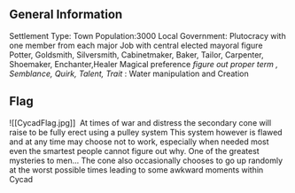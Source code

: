 ## General Information 
Settlement Type: Town 
Population:3000
Local Government: Plutocracy with one member from each major Job with central elected mayoral figure 
	Potter, Goldsmith, Silversmith, Cabinetmaker, Baker, Tailor, Carpenter, Shoemaker, Enchanter,Healer
Magical preference *figure out proper term , Semblance, Quirk, Talent, Trait* : Water manipulation and Creation 


## Flag  

![[CycadFlag.jpg]] 
At times of war and distress the secondary cone will raise to be fully erect using a pulley system 
	This system however is flawed and at any time may choose not to work, especially when needed most even the smartest people cannot figure out why. One of the greatest mysteries to men...
	The cone also occasionally chooses to go up randomly at the worst possible times leading to some awkward moments within Cycad 



